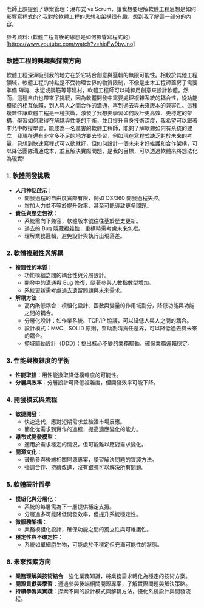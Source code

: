 
老師上課提到了專案管理：瀑布式 vs Scrum，讓我想要理解軟體工程思想是如何影響寫程式的?
我對於軟體工程的思想和架構很有趣，想到我了解這一部分的內容。

參考資料:
(軟體工程背後的思想是如何影響寫程式的)[https://www.youtube.com/watch?v=hioFw9byJno]

### 軟體工程的興趣與探索方向

軟體工程深深吸引我的地方在於它結合創意與邏輯的無限可能性。相較於其他工程領域，軟體工程的特點是不受物理世界的物質限制，不像是土木工程師蓋房子需要準備 磚塊、水泥或鋼筋等等建材，軟體工程師可以純粹用創意來設計軟體。然而，這種自由也帶來了挑戰，因為軟體開發中需要處理複雜系統的耦合性，從功能模組的相互依賴，到人與人之間合作的溝通，再到過去與未來版本的兼容性。這種複雜性讓軟體工程是一種挑戰，激發了我想要學習如何設計更高效、更穩定的架構，學習如何取得在解耦與性能的平衡，並且提升自身技術深度，我希望可以跟著李允中教授學習，能成為一名厲害的軟體工程師，能夠了解軟體如何有系統的建立，我現在還有非常多不足的地方要去學習，例如現在寫程式缺乏對於未來的考量，只想到快速寫程式可以動就好，但如何設計一個未來才好維護和合作架構，可以降低團隊溝通成本，並且解決實際問題，是我的目標，可以透過軟體來將想法化為現實!


### 1. **軟體開發挑戰**

- **人月神話啟示**：
    - 開發過程的自由度實際有限，例如 OS/360 開發過程失控。
    - 增加人力並不等於提升效率，甚至可能導致更多問題。
- **責任與歷史包袱**：
    - 系統需向下兼容，軟體版本號往往基於歷史更新。
    - 過去的 Bug 隱藏複雜性，重構時需考慮未來包袱。
    - 理解業務邏輯，避免設計與執行出現落差。

### 2. **軟體複雜性與解耦**

- **複雜性的本質**：
    - 功能模組之間的耦合性與分層設計。
    - 開發中的溝通與 Bug 修復，隨著參與人數指數型增加。
    - 系統更新需考慮過去遺留問題與未來需求。
- **解耦方法**：
    - 高內聚低耦合：模組化設計、函數與變量的作用域劃分，降低功能與功能之間的耦合。
    - 分層化設計：如作業系統、TCP/IP 協議，可以降低人與人之間的耦合。
    - 設計模式：MVC、SOLID 原則，幫助劃清責任邊界，可以降低過去與未來的耦合。
    - 領域驅動設計（DDD）：挑出核心不變的業務驅動，確保業務邏輯穩定。

### 3. **性能與複雜度的平衡**

- **性能取捨**：用性能換取降低複雜度的可能性。
- **分層與效率**：分層設計可降低複雜度，但開發效率可能下降。

### 4. **開發模式與流程**

- **敏捷開發**：
    - 快速迭代，應對短期需求並驗證市場反應。
    - 簡化從需求到實作的過程，提高適應變化的能力。
- **瀑布式開發模型**：
    - 適用於需求穩定的情況，但可能難以應對需求變化。
- **開源文化**：
    - 鼓勵參與後端相關開源專案，學習解決問題的實踐方法。
    - 強調合作、持續改進，沒有銀彈可以解決所有問題。

### 5. **軟體設計哲學**

- **模組化與分層化**：
    - 系統的每層需為下一層提供穩定支撐。
    - 分層過多可能降低開發效率，但提升系統穩定性。
- **微服務架構**：
    - 業務模組化設計，確保功能之間的獨立性與可維護性。
- **穩定性與不確定性**：
    - 系統如單細胞生物，可能處於不穩定但充滿可能性的狀態。

### 6. **未來探索方向**

- **業務理解與技術結合**：強化業務知識，將業務需求轉化為穩定的技術方案。
- **開源貢獻與學習**：通過參與後端相關開源專案，了解實際問題與解決策略。
- **持續學習與實踐**：探索不同的設計模式與解耦方法，優化系統設計與開發流程。